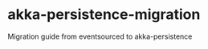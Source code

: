 akka-persistence-migration
==========================

Migration guide from eventsourced to akka-persistence
